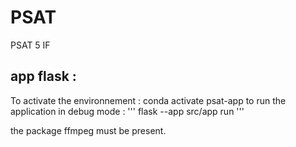 # PSAT
PSAT 5 IF

## app flask :
To activate the environnement :  conda activate psat-app
to run  the application in debug mode : 
'''
flask --app src/app run
'''

the package ffmpeg must be present.